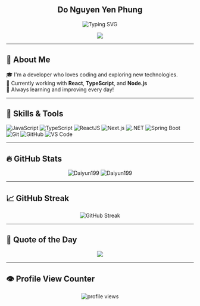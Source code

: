 <h2 align="center"> Do Nguyen Yen Phung </h2>

<!-- Banner -->
<!-- Ồ wow Welcome Banner -->
<p align="center">
  <img src="https://readme-typing-svg.demolab.com?font=Fira+Code&size=28&pause=1000&color=8A2BE2&center=true&vCenter=true&multiline=true&width=800&height=80&lines=Hi+there!+I'm+Do+Nguyen+Yen+Phung+👋;A+passionate+fullstack+developer+from+Vietnam!+🌏" alt="Typing SVG" />
</p>

<p align="center">
  <img src="https://capsule-render.vercel.app/api?type=waving&color=0:8A2BE2,100:DA70D6&height=200&section=header&text=Welcome%20to%20my%20GitHub!&fontSize=35&fontColor=ffffff" />
</p>

---

## 🌟 About Me

🎓 I'm a developer who loves coding and exploring new technologies.  
🚀 Currently working with **React**, **TypeScript**, and **Node.js**  
🌱 Always learning and improving every day!

---

## 🧰 Skills & Tools

![JavaScript](https://img.shields.io/badge/-JavaScript-F7DF1E?style=flat-square&logo=javascript&logoColor=000)
![TypeScript](https://img.shields.io/badge/-TypeScript-3178C6?style=flat-square&logo=typescript&logoColor=fff)
![ReactJS](https://img.shields.io/badge/-React-61DAFB?style=flat-square&logo=react&logoColor=000)
![Next.js](https://img.shields.io/badge/-Next.js-000000?style=flat-square&logo=nextdotjs)
![.NET](https://img.shields.io/badge/-.NET-512BD4?style=flat-square&logo=dotnet&logoColor=white)
![Spring Boot](https://img.shields.io/badge/-Spring%20Boot-6DB33F?style=flat-square&logo=spring-boot)
![Git](https://img.shields.io/badge/-Git-F05032?style=flat-square&logo=git)
![GitHub](https://img.shields.io/badge/-GitHub-181717?style=flat-square&logo=github)
![VS Code](https://img.shields.io/badge/-VSCode-007ACC?style=flat-square&logo=visual-studio-code)

---

## 🔥 GitHub Stats

<div align="center">
  <img src="https://github-readme-stats.vercel.app/api?username=Daiyun199&show_icons=true&locale=en&theme=tokyonight" alt="Daiyun199" />
  <img src="https://github-readme-stats.vercel.app/api/top-langs?username=Daiyun199&show_icons=true&locale=en&layout=compact&theme=tokyonight" alt="Daiyun199" />
</div>

---

## 📈 GitHub Streak

<p align="center">
  <img src="https://streak-stats.demolab.com?user=Daiyun199&theme=tokyonight" alt="GitHub Streak" />
</p>

---

## 📖 Quote of the Day

<p align="center">
  <img src="https://quotes-github-readme.vercel.app/api?type=horizontal&theme=tokyonight" />
</p>

---

## 👁️ Profile View Counter

<p align="center">
  <img src="https://komarev.com/ghpvc/?username=Daiyun199&color=blue" alt="profile views" />
</p>
